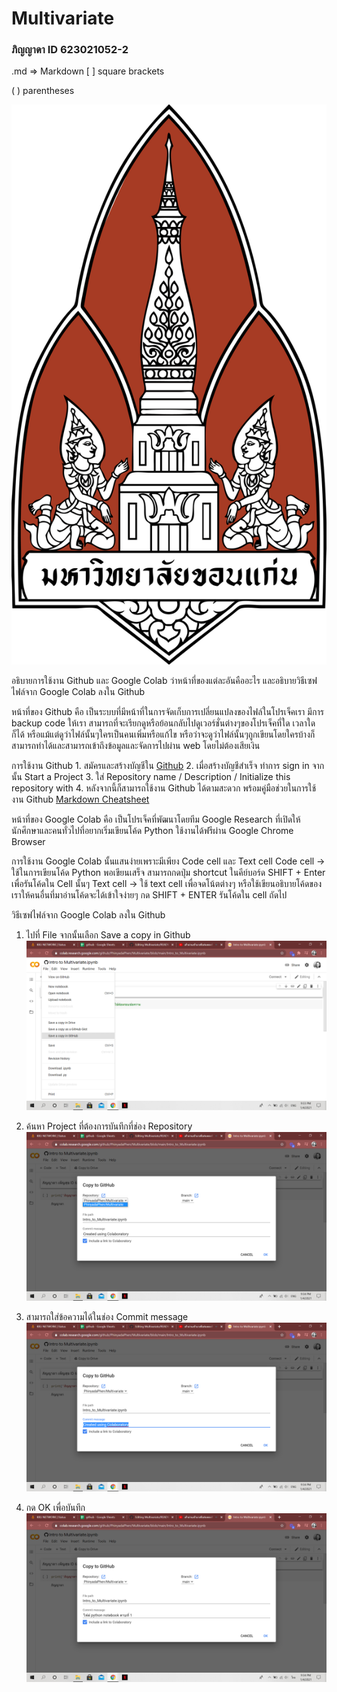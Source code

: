# Multivariate

### ภิญญาดา ID 623021052-2

.md => Markdown
[ ] square brackets

( ) parentheses

![kku_logo](kkulogo.png)

อธิบายการใช้งาน Github และ Google Colab ว่าหน้าที่ของแต่ละอันคืออะไร และอธิบายวิธีเซฟไฟล์จาก Google Colab ลงใน Github


หน้าที่ของ Github คือ เป็นระบบที่มีหน้าที่ในการจัดเก็บการเปลี่ยนแปลงของไฟล์ในโปรเจ็คเรา มีการ backup code ให้เรา สามารถที่จะเรียกดูหรือย้อนกลับไปดูเวอร์ชั่นต่างๆของโปรเจ็คที่ใด เวลาใดก็ได้ หรือแม้แต่ดูว่าไฟล์นั้นๆใครเป็นคนเพิ่มหรือแก้ไข หรือว่าจะดูว่าไฟล์นั้นๆถูกเขียนโดยใครบ้างก็สามารถทำได้และสามารถเข้าถึงข้อมูลและจัดการไปผ่าน web โดยไม่ต้องเสียเงิน

 การใช้งาน Github  1. สมัครและสร้างบัญชีใน [Github](https://github.com/) 
                  2. เมื่อสร้างบัญชีสำเร็จ ทำการ sign in จากนั้น Start a Project
                  3. ใส่ Repository name / Description / Initialize this repository with
                  4. หลังจากนี้ก็สามารถใช้งาน Github ได้ตามสะดวก พร้อมคู่มือช่วยในการใช้งาน Github [Markdown Cheatsheet](https://github.com/adam-p/markdown-here/wiki/Markdown-Cheatsheet#links)


หน้าที่ของ Google Colab คือ เป็นโปรเจ็คที่พัฒนาโดยทีม Google Research ที่เปิดให้นักศึกษาและคนทั่วไปที่อยากเริ่มเขียนโค้ด Python ใช้งานได้ฟรีผ่าน Google Chrome Browser
 
 การใช้งาน Google Colab นั้นแสนง่ายเพราะมีเพียง Code cell และ Text cell
                   Code cell -> ใช้ในการเขียนโค้ด Python พอเขียนเสร็จ สามารถกดปุ่ม shortcut ในคีย์บอร์ด SHIFT + Enter เพื่อรันโค้ดใน Cell นั้นๆ
                   Text cell -> ใช้ text cell เพื่อจดโน้ตต่างๆ หรือใช้เขียนอธิบายโค้ดของเราให้คนอื่นที่มาอ่านโค้ดจะได้เข้าใจง่ายๆ กด SHIFT + ENTER รันโค้ดใน cell ถัดไป


วิธีเซฟไฟล์จาก Google Colab ลงใน Github
   1. ไปที่ File จากนั้นเลือก Save a copy in Github
![kku_logo](1.png)

   2. ค้นหา Project ที่ต้องการบันทึกที่ช่อง Repository
![kku_logo](2.png)
   
   3. สามารถใส่ข้อความได้ในช่อง Commit message
![kku_logo](3.png)

   4. กด OK เพื่อบันทึก
![kku_logo](4.png)
